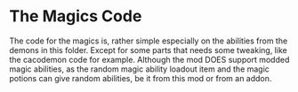 # The Magics Code

The code for the magics is, rather simple especially on the abilities from the demons in this folder. 
Except for some parts that needs some tweaking, like the cacodemon code for example.
Although the mod DOES support modded magic abilities, as the random magic ability loadout item and
the magic potions can give random abilities, be it from this mod or from an addon.
